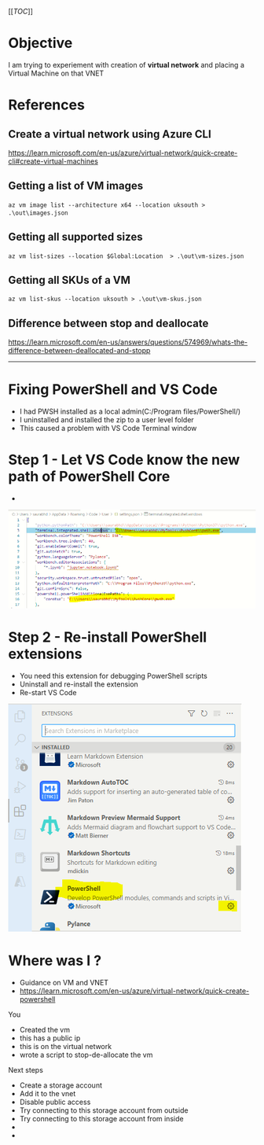 [[_TOC_]]

# Objective
I am trying to experiement with creation of **virtual network** and placing a Virtual Machine on that VNET

# References
## Create a virtual network using Azure CLI
https://learn.microsoft.com/en-us/azure/virtual-network/quick-create-cli#create-virtual-machines

## Getting a list of VM images
```
az vm image list --architecture x64 --location uksouth > .\out\images.json
```

## Getting all supported sizes
```
az vm list-sizes --location $Global:Location  > .\out\vm-sizes.json
```

## Getting all SKUs of a VM

```
az vm list-skus --location uksouth > .\out\vm-skus.json
```

## Difference between stop and deallocate
https://learn.microsoft.com/en-us/answers/questions/574969/whats-the-difference-between-deallocated-and-stopp


---



# Fixing PowerShell and VS Code
- I had PWSH installed as a local admin(C:/Program files/PowerShell/)
- I uninstalled and installed the zip to a user level folder
- This caused a problem with VS Code Terminal window

# Step 1 - Let VS Code know the new path of PowerShell Core
- 
![vscode-powershell.png](docs/images/vscode-powershell.png)

# Step 2 - Re-install PowerShell extensions
- You need this extension for debugging PowerShell scripts
- Uninstall and re-install the extension
- Re-start VS Code


![vscode-powershell-extension-launch-settings.png](docs/images/vscode-powershell-extension-launch-settings.png)


# Where was I ?
- Guidance on VM and VNET
- https://learn.microsoft.com/en-us/azure/virtual-network/quick-create-powershell

You 
- Created the vm
- this has a public ip
- this is on the virtual network
- wrote a script to stop-de-allocate the vm

Next steps
- Create a storage account
- Add it to the vnet
- Disable public access
- Try connecting to this storage account from outside
- Try connecting to this storage account from inside
- 
- 
